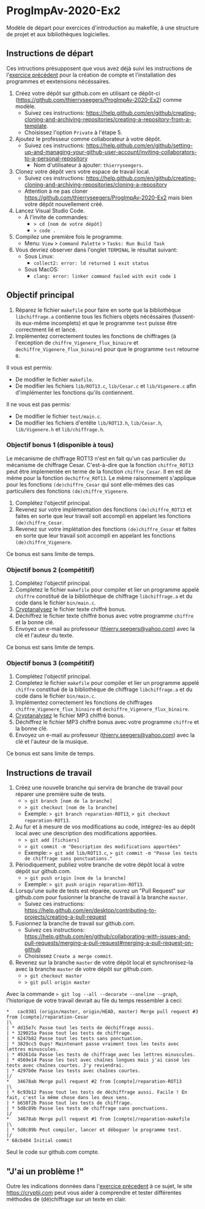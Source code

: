 # ProgImpAv-2020-Ex2
Modèle de départ pour exercices d'introduction au makefile, à une structure de projet et aux bibliothèques logicielles.


## Instructions de départ

Ces intructions présupposent que vous avez déjà suivi les instructions de l'[exercice précédent](https://github.com/thierryseegers/ProgImpAv-2020-Ex1) pour la création de compte et l'installation des programmes et eextensions nécéssaires.

1. Créez votre dépôt sur github.com en utilisant ce dépôt-ci (https://github.com/thierryseegers/ProgImpAv-2020-Ex2) comme modèle.
    - Suivez ces instructions: https://help.github.com/en/github/creating-cloning-and-archiving-repositories/creating-a-repository-from-a-template.
    - Choisissez l'option `Private` à l'étape 5.
1. Ajoutez le professeur comme collaborateur à votre dépôt.
    - Suivez ces instructions: https://help.github.com/en/github/setting-up-and-managing-your-github-user-account/inviting-collaborators-to-a-personal-repository
        - Nom d'utilisateur à ajouter: `thierryseegers`.
1. Clonez votre dépôt vers votre espace de travail local.
    - Suivez ces instructions: https://help.github.com/en/github/creating-cloning-and-archiving-repositories/cloning-a-repository
    - Attention à ne pas cloner https://github.com/thierryseegers/ProgImpAv-2020-Ex2 mais bien votre dépôt nouvellement créé.
1. Lancez Visual Studio Code.
    - À l'invite de commandes:
        - `> cd [nom de votre dépôt]`
        - `> code .`
1. Compilez une première fois le programme.
    - Menu: `View` > `Command Palette` > `Tasks: Run Build Task`
1. Vous devriez observer dans l'onglet `TERMINAL` le résultat suivant:
    - Sous Linux: 
        - `collect2: error: ld returned 1 exit status`
    - Sous MacOS: 
        - `clang: error: linker command failed with exit code 1`


## Objectif principal

1. Réparez le fichier `makefile` pour faire en sorte que la bibliothèque `libchiffrage.a` contienne tous les fichiers objets nécéssaires (fussent-ils eux-même incomplets) et que le programme `test` puisse être correctment lié et lancé.
1. Implémentez correctement toutes les fonctions de chiffrages (à l'exception de `chiffre_Vigenere_flux_binaire` et `dechiffre_Vigenere_flux_binaire`) pour que le programme `test` retourne `0`.

Il vous est permis: 
- De modifier le fichier `makefile`.
- De modifier les fichiers `lib/ROT13.c`, `lib/Cesar.c` et `lib/Vigenere.c` afin d'implémenter les fonctions qu'ils contiennent.

Il ne vous est pas permis:
- De modifier le fichier `test/main.c`.
- De modifier les fichiers d'entête `lib/ROT13.h`, `lib/Cesar.h`, `lib/Vigenere.h` et `lib/chiffrage.h`.

### Objectif bonus 1 (disponible à tous)

Le mécanisme de chiffrage ROT13 n'est en fait qu'un cas particulier du mécanisme de chiffrage Cesar. C'est-à-dire que la fonction `chiffre_ROT13` peut être implementée en terme de la fonction `chiffre_Cesar`. Il en est de même pour la fonction `dechiffre_ROT13`. Le même raisonnement s'applique pour les fonctions `(de)chiffre_Cesar` qui sont elle-mêmes des cas particuliers des fonctions `(de)chiffre_Vigenere`.

1. Complétez l'objectif principal.
1. Revenez sur votre implémentation des fonctions `(de)chiffre_ROT13` et faites en sorte que leur travail soit accompli en appelant les fonctions `(de)chiffre_Cesar`.
1. Revenez sur votre implétation des fonctions `(de)chiffre_Cesar` et faites en sorte que leur travail soit accompli en appelant les fonctions `(de)chiffre_Vigenere`.

Ce bonus est sans limite de temps.

### Objectif bonus 2 (compétitif)

1. Complétez l'objectif principal.
1. Completez le fichier `makefile` pour compiler et lier un programme appelé `chiffre` constitué de la bibliothèque de chiffrage `libchiffrage.a` et du code dans le fichier `bin/main.c`.
1. [Cryptanalysez](https://fr.wikipedia.org/wiki/Cryptanalyse) le fichier texte chiffré bonus.
1. Déchiffrez le fichier texte chiffré bonus avec votre programme `chiffre` et la bonne clé.
1. Envoyez un e-mail au professeur (thierry.seegers@yahoo.com) avec la clé et l'auteur du texte.

Ce bonus est sans limite de temps.

### Objectif bonus 3 (compétitif)

1. Complétez l'objectif principal.
1. Completez le fichier `makefile` pour compiler et lier un programme appelé `chiffre` constitué de la bibliothèque de chiffrage `libchiffrage.a` et du code dans le fichier `bin/main.c`.
1. Implémentez correctement les fonctions de chiffrages `chiffre_Vigenere_flux_binaire` et `dechiffre_Vigenere_flux_binaire`.
1. [Cryptanalysez](https://fr.wikipedia.org/wiki/Cryptanalyse) le fichier MP3 chiffré bonus.
1. Déchiffrez le fichier MP3 chiffré bonus avec votre programme `chiffre` et la bonne clé.
1. Envoyez un e-mail au professeur (thierry.seegers@yahoo.com) avec la clé et l'auteur de la musique.

Ce bonus est sans limite de temps.

## Instructions de travail

1. Créez une nouvelle branche qui servira de branche de travail pour réparer une première suite de tests.
    - `> git branch [nom de la branche]`
    - `> git checkout [nom de la branche]`
    - Exemple: `> git branch reparation-ROT13`, `> git checkout reparation-ROT13`.
1. Au fur et à mesure de vos modifications au code, intégrez-les au dépôt local avec une description des modifications apportées.
    - `> git add [fichiers]`
    - `> git commit -m "Description des modifications apportées"`
    - Exemple: `> git add lib/ROT13.c`, `> git commit -m "Passe les tests de chiffrage sans ponctuations."`
1. Périodiquement, publiez votre branche de votre dépôt local à votre dépôt sur github.com.
    - `> git push origin [nom de la branche]`
    - Exemple: `> git push origin reparation-ROT13`.
1. Lorsqu'une suite de tests est réparée, ouvrez un "Pull Request" sur github.com pour fusionner la branche de travail à la branche `master`.
    - Suivez ces instructions: https://help.github.com/en/desktop/contributing-to-projects/creating-a-pull-request
1. Fusionnez la branche de travail sur github.com.
    - Suivez ces instructions: https://help.github.com/en/github/collaborating-with-issues-and-pull-requests/merging-a-pull-request#merging-a-pull-request-on-github
    - Choisissez `Create a merge commit`. 
1. Revenez sur la branche `master` de votre dépôt local et synchronisez-la avec la branche `master` de votre dépôt sur github.com.
    - `> git checkout master`
    - `> git pull origin master`

Avec la commande `> git log --all --decorate --oneline --graph`, l'historique de votre travail devrait au file du temps ressembler à ceci:

```
*   cac0381 (origin/master, origin/HEAD, master) Merge pull request #3 from [compte]/reparation-Cesar
|\
| * dd15e7c Passe tout les tests de déchiffrage aussi.
| * 329025a Passe tout les tests de chiffrage.
| * 6247b82 Passe tout les tests sans ponctuation.
| * 3829cc5 Oups! Maintenant passe vraiment tous les tests avec lettres minuscules.
| * 49261da Passe les tests de chiffrage avec les lettres minuscules.
| * 4569e14 Passe les test avec chaînes longues mais j'ai cassé les tests avec chaînes courtes. J'y reviendrai.
| * 4297b0e Passe les tests avec chaînes courtes.
|/
*   34678ab Merge pull request #2 from [compte]/reparation-ROT13
|\
| * 6c93b12 Passe tout les tests de déchiffrage aussi. Facile ! En fait, c'est la même chose dans les deux sens.
| * b658f2b Passe tout les tests de chiffrage.
| * 5d8c89b Passe les tests de chiffrage sans ponctuations.
|/
*   34678ab Merge pull request #1 from [compte]/reparation-makefile
|\
| * 5d8c89b Peut compiler, lancer et déboguer le programme test.
|/
* 68cb404 Initial commit
```

Seul le code sur github.com compte.

## "J'ai un problème !"

Outre les indications données dans l'[exercice précedent](https://github.com/thierryseegers/ProgImpAv-2020-Ex1) à ce sujet, le site https://cryptii.com peut vous aider à comprendre et tester différentes méthodes de (dé)chiffrage sur un texte en clair.


